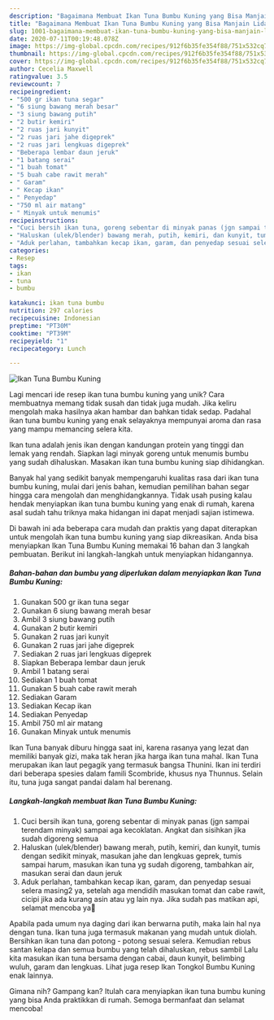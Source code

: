 ```yaml
---
description: "Bagaimana Membuat Ikan Tuna Bumbu Kuning yang Bisa Manjain Lidah"
title: "Bagaimana Membuat Ikan Tuna Bumbu Kuning yang Bisa Manjain Lidah"
slug: 1001-bagaimana-membuat-ikan-tuna-bumbu-kuning-yang-bisa-manjain-lidah
date: 2020-07-11T00:19:48.078Z
image: https://img-global.cpcdn.com/recipes/912f6b35fe354f88/751x532cq70/ikan-tuna-bumbu-kuning-foto-resep-utama.jpg
thumbnail: https://img-global.cpcdn.com/recipes/912f6b35fe354f88/751x532cq70/ikan-tuna-bumbu-kuning-foto-resep-utama.jpg
cover: https://img-global.cpcdn.com/recipes/912f6b35fe354f88/751x532cq70/ikan-tuna-bumbu-kuning-foto-resep-utama.jpg
author: Cecelia Maxwell
ratingvalue: 3.5
reviewcount: 7
recipeingredient:
- "500 gr ikan tuna segar"
- "6 siung bawang merah besar"
- "3 siung bawang putih"
- "2 butir kemiri"
- "2 ruas jari kunyit"
- "2 ruas jari jahe digeprek"
- "2 ruas jari lengkuas digeprek"
- "Beberapa lembar daun jeruk"
- "1 batang serai"
- "1 buah tomat"
- "5 buah cabe rawit merah"
- " Garam"
- " Kecap ikan"
- " Penyedap"
- "750 ml air matang"
- " Minyak untuk menumis"
recipeinstructions:
- "Cuci bersih ikan tuna, goreng sebentar di minyak panas (jgn sampai terendam minyak) sampai aga kecoklatan. Angkat dan sisihkan jika sudah digoreng semua"
- "Haluskan (ulek/blender) bawang merah, putih, kemiri, dan kunyit, tumis dengan sedikit minyak, masukan jahe dan lengkuas geprek, tumis sampai harum, masukan ikan tuna yg sudah digoreng, tambahkan air, masukan serai dan daun jeruk"
- "Aduk perlahan, tambahkan kecap ikan, garam, dan penyedap sesuai selera masing2 ya, setelah aga mendidih masukan tomat dan cabe rawit, cicipi jika ada kurang asin atau yg lain nya. Jika sudah pas matikan api, selamat mencoba ya🤗"
categories:
- Resep
tags:
- ikan
- tuna
- bumbu

katakunci: ikan tuna bumbu 
nutrition: 297 calories
recipecuisine: Indonesian
preptime: "PT30M"
cooktime: "PT39M"
recipeyield: "1"
recipecategory: Lunch

---
```



![Ikan Tuna Bumbu Kuning](https://img-global.cpcdn.com/recipes/912f6b35fe354f88/751x532cq70/ikan-tuna-bumbu-kuning-foto-resep-utama.jpg)

Lagi mencari ide resep ikan tuna bumbu kuning yang unik? Cara membuatnya memang tidak susah dan tidak juga mudah. Jika keliru mengolah maka hasilnya akan hambar dan bahkan tidak sedap. Padahal ikan tuna bumbu kuning yang enak selayaknya mempunyai aroma dan rasa yang mampu memancing selera kita.

Ikan tuna adalah jenis ikan dengan kandungan protein yang tinggi dan lemak yang rendah. Siapkan lagi minyak goreng untuk menumis bumbu yang sudah dihaluskan. Masakan ikan tuna bumbu kuning siap dihidangkan.

Banyak hal yang sedikit banyak mempengaruhi kualitas rasa dari ikan tuna bumbu kuning, mulai dari jenis bahan, kemudian pemilihan bahan segar hingga cara mengolah dan menghidangkannya. Tidak usah pusing kalau hendak menyiapkan ikan tuna bumbu kuning yang enak di rumah, karena asal sudah tahu triknya maka hidangan ini dapat menjadi sajian istimewa.


Di bawah ini ada beberapa cara mudah dan praktis yang dapat diterapkan untuk mengolah ikan tuna bumbu kuning yang siap dikreasikan. Anda bisa menyiapkan Ikan Tuna Bumbu Kuning memakai 16 bahan dan 3 langkah pembuatan. Berikut ini langkah-langkah untuk menyiapkan hidangannya.

<!--inarticleads1-->

##### Bahan-bahan dan bumbu yang diperlukan dalam menyiapkan Ikan Tuna Bumbu Kuning:

1. Gunakan 500 gr ikan tuna segar
1. Gunakan 6 siung bawang merah besar
1. Ambil 3 siung bawang putih
1. Gunakan 2 butir kemiri
1. Gunakan 2 ruas jari kunyit
1. Gunakan 2 ruas jari jahe digeprek
1. Sediakan 2 ruas jari lengkuas digeprek
1. Siapkan Beberapa lembar daun jeruk
1. Ambil 1 batang serai
1. Sediakan 1 buah tomat
1. Gunakan 5 buah cabe rawit merah
1. Sediakan  Garam
1. Sediakan  Kecap ikan
1. Sediakan  Penyedap
1. Ambil 750 ml air matang
1. Gunakan  Minyak untuk menumis


Ikan Tuna banyak diburu hingga saat ini, karena rasanya yang lezat dan memiliki banyak gizi, maka tak heran jika harga ikan tuna mahal. Ikan Tuna merupakan ikan laut pegagik yang termasuk bangsa Thunini. Ikan ini terdiri dari beberapa spesies dalam famili Scombride, khusus nya Thunnus. Selain itu, tuna juga sangat pandai dalam hal berenang. 

<!--inarticleads2-->

##### Langkah-langkah membuat Ikan Tuna Bumbu Kuning:

1. Cuci bersih ikan tuna, goreng sebentar di minyak panas (jgn sampai terendam minyak) sampai aga kecoklatan. Angkat dan sisihkan jika sudah digoreng semua
1. Haluskan (ulek/blender) bawang merah, putih, kemiri, dan kunyit, tumis dengan sedikit minyak, masukan jahe dan lengkuas geprek, tumis sampai harum, masukan ikan tuna yg sudah digoreng, tambahkan air, masukan serai dan daun jeruk
1. Aduk perlahan, tambahkan kecap ikan, garam, dan penyedap sesuai selera masing2 ya, setelah aga mendidih masukan tomat dan cabe rawit, cicipi jika ada kurang asin atau yg lain nya. Jika sudah pas matikan api, selamat mencoba ya🤗


Apabila pada umum nya daging dari ikan berwarna putih, maka lain hal nya dengan tuna. Ikan tuna juga termasuk makanan yang mudah untuk diolah. Bersihkan ikan tuna dan potong - potong sesuai selera. Kemudian rebus santan kelapa dan semua bumbu yang telah dihaluskan, rebus sambil Lalu kita masukan ikan tuna bersama dengan cabai, daun kunyit, belimbing wuluh, garam dan lengkuas. Lihat juga resep Ikan Tongkol Bumbu Kuning enak lainnya. 

Gimana nih? Gampang kan? Itulah cara menyiapkan ikan tuna bumbu kuning yang bisa Anda praktikkan di rumah. Semoga bermanfaat dan selamat mencoba!

